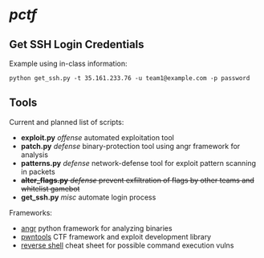 # _pctf_

## Get SSH Login Credentials
Example using in-class information:
```shell
python get_ssh.py -t 35.161.233.76 -u team1@example.com -p password
```

## Tools
Current and planned list of scripts:
+ **exploit.py** _offense_ automated exploitation tool
+ **patch.py** _defense_ binary-protection tool using angr framework for analysis
+ **patterns.py** _defense_ network-defense tool for exploit pattern scanning in packets
+ ~~**alter_flags.py** _defense_ prevent exfiltration of flags by other teams and whitelist gamebot~~
+ **get_ssh.py** _misc_ automate login process

Frameworks:
+ [angr](http://angr.io/) python framework for analyzing binaries
+ [pwntools](https://github.com/Gallopsled/pwntools#readme) CTF framework and exploit development library
+ [reverse shell](http://pentestmonkey.net/cheat-sheet/shells/reverse-shell-cheat-sheet) cheat sheet for possible command execution vulns
